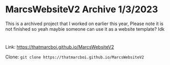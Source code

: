 # MarcsWebsiteV2 Archive 1/3/2023

This is a archived project that I worked on earlier this year, Please note it is not finished so yeah maybie someone can use it as a website template? Idk
#
Link: https://thatmarcboi.github.io/MarcsWebsiteV2

Clone: ``git clone https://thatmarcboi.github.io/MarcsWebsiteV2``
